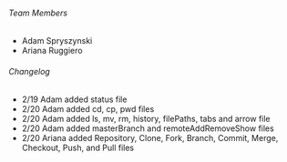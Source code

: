
###### Team Members
* Adam Spryszynski
* Ariana Ruggiero

###### Changelog
* 2/19 Adam added status file
* 2/20 Adam added cd, cp, pwd files
* 2/20 Adam added ls, mv, rm, history, filePaths, tabs and arrow file
* 2/20 Adam added masterBranch and remoteAddRemoveShow files
* 2/20 Ariana added Repository, Clone, Fork, Branch, Commit, Merge, Checkout, Push, and Pull files
